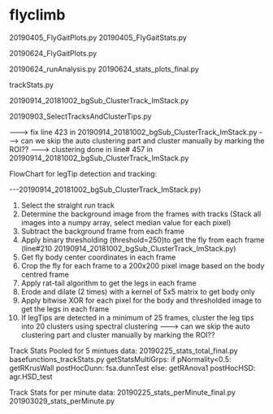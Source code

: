 # flyclimb

20190405_FlyGaitPlots.py
20190405_FlyGaitStats.py


20190624_FlyGaitPlots.py

20190624_runAnalysis.py
20190624_stats_plots_final.py

trackStats.py

20190914_20181002_bgSub_ClusterTrack_ImStack.py

20190903_SelectTracksAndClusterTips.py

	
---> fix line 423 in 20190914_20181002_bgSub_ClusterTrack_ImStack.py
---> can we skip the auto clustering part and cluster manually by marking the ROI??
---> clustering done in line# 457 in 20190914_20181002_bgSub_ClusterTrack_ImStack.py


FlowChart for legTip detection and tracking:

---20190914_20181002_bgSub_ClusterTrack_ImStack.py)
1) Select the straight run track
2) Determine the background image from the frames with tracks 
	(Stack all images into a numpy array, select median value for each pixel)
3) Subtract the background frame from each frame
4) Apply binary thresholding (threshold=250)to get the fly from each frame 
	(line#210 20190914_20181002_bgSub_ClusterTrack_ImStack.py)
5) Get fly body center coordinates in each frame
6) Crop the fly for each frame to a 200x200 pixel image based on the body centred frame
7) Apply rat-tail algorithm to get the legs in each frame
8) Erode and dilate (2 times) with a kernel of 5x5 matrix to get body only
9) Apply bitwise XOR for each pixel for the body and thresholded image to get the legs in each frame
10) If legTips are detected in a minimum of 25 frames, cluster the leg tips into 20 clusters using spectral clustering
---> can we skip the auto clustering part and cluster manually by marking the ROI??





Track Stats Pooled for 5 mintues data: 
	20190225_stats_total_final.py
		basefunctions_trackStats.py
			getStatsMultiGrps:
				if pNormality<0.5:
					getRKrusWall
					postHocDunn: fsa.dunnTest
				else:
					getRAnova1
					postHocHSD: agr.HSD_test



Track Stats for per minute data: 
	20190225_stats_perMinute_final.py
	201903029_stats_perMinute.py










